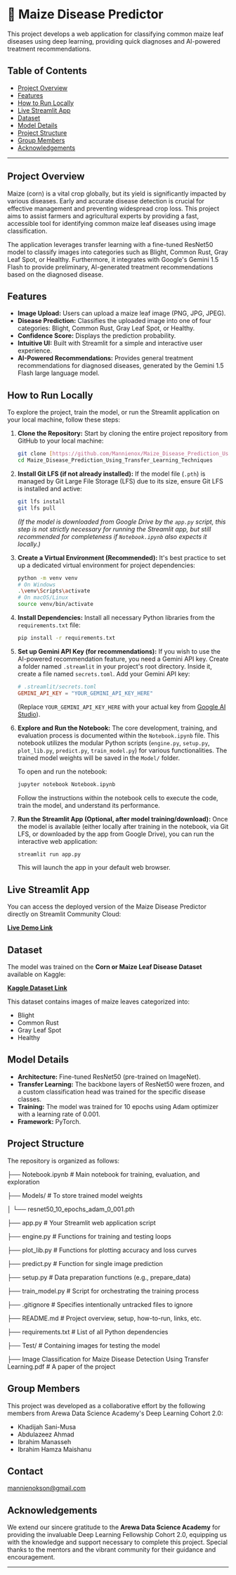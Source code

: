 # 🌽 Maize Disease Predictor

This project develops a web application for classifying common maize leaf diseases using deep learning, providing quick diagnoses and AI-powered treatment recommendations.

## Table of Contents

- [Project Overview](#project-overview)
- [Features](#features)
- [How to Run Locally](#how-to-run-locally)
- [Live Streamlit App](#live-streamlit-app)
- [Dataset](#dataset)
- [Model Details](#model-details)
- [Project Structure](#project-structure)
- [Group Members](#group-members)
- [Acknowledgements](#acknowledgements)

---

## Project Overview

Maize (corn) is a vital crop globally, but its yield is significantly impacted by various diseases. Early and accurate disease detection is crucial for effective management and preventing widespread crop loss. This project aims to assist farmers and agricultural experts by providing a fast, accessible tool for identifying common maize leaf diseases using image classification.

The application leverages transfer learning with a fine-tuned ResNet50 model to classify images into categories such as Blight, Common Rust, Gray Leaf Spot, or Healthy. Furthermore, it integrates with Google's Gemini 1.5 Flash to provide preliminary, AI-generated treatment recommendations based on the diagnosed disease.

## Features

-   **Image Upload:** Users can upload a maize leaf image (PNG, JPG, JPEG).
-   **Disease Prediction:** Classifies the uploaded image into one of four categories: Blight, Common Rust, Gray Leaf Spot, or Healthy.
-   **Confidence Score:** Displays the prediction probability.
-   **Intuitive UI:** Built with Streamlit for a simple and interactive user experience.
-   **AI-Powered Recommendations:** Provides general treatment recommendations for diagnosed diseases, generated by the Gemini 1.5 Flash large language model.

## How to Run Locally

To explore the project, train the model, or run the Streamlit application on your local machine, follow these steps:

1.  **Clone the Repository:**
    Start by cloning the entire project repository from GitHub to your local machine:
    ```bash
    git clone [https://github.com/Mannienox/Maize_Disease_Prediction_Using_Transfer_Learning_Techniques](https://github.com/Mannienox/Maize_Disease_Prediction_Using_Transfer_Learning_Techniques)
    cd Maize_Disease_Prediction_Using_Transfer_Learning_Techniques
    ```

2.  **Install Git LFS (if not already installed):**
    If the model file (`.pth`) is managed by Git Large File Storage (LFS) due to its size, ensure Git LFS is installed and active:
    ```bash
    git lfs install
    git lfs pull
    ```
    *(If the model is downloaded from Google Drive by the `app.py` script, this step is not strictly necessary for running the Streamlit app, but still recommended for completeness if `Notebook.ipynb` also expects it locally.)*

3.  **Create a Virtual Environment (Recommended):**
    It's best practice to set up a dedicated virtual environment for project dependencies:
    ```bash
    python -m venv venv
    # On Windows
    .\venv\Scripts\activate
    # On macOS/Linux
    source venv/bin/activate
    ```

4.  **Install Dependencies:**
    Install all necessary Python libraries from the `requirements.txt` file:
    ```bash
    pip install -r requirements.txt
    ```

5.  **Set up Gemini API Key (for recommendations):**
    If you wish to use the AI-powered recommendation feature, you need a Gemini API key. Create a folder named `.streamlit` in your project's root directory. Inside it, create a file named `secrets.toml`.
    Add your Gemini API key:
    ```toml
    # .streamlit/secrets.toml
    GEMINI_API_KEY = "YOUR_GEMINI_API_KEY_HERE"
    ```
    (Replace `YOUR_GEMINI_API_KEY_HERE` with your actual key from [Google AI Studio](https://aistudio.google.com/)).

6.  **Explore and Run the Notebook:**
    The core development, training, and evaluation process is documented within the `Notebook.ipynb` file. This notebook utilizes the modular Python scripts (`engine.py`, `setup.py`, `plot_lib.py`, `predict.py`, `train_model.py`) for various functionalities. The trained model weights will be saved in the `Model/` folder.

    To open and run the notebook:
    ```bash
    jupyter notebook Notebook.ipynb
    ```
    Follow the instructions within the notebook cells to execute the code, train the model, and understand its performance.

7.  **Run the Streamlit App (Optional, after model training/download):**
    Once the model is available (either locally after training in the notebook, via Git LFS, or downloaded by the app from Google Drive), you can run the interactive web application:
    ```bash
    streamlit run app.py
    ```
    This will launch the app in your default web browser.

## Live Streamlit App

You can access the deployed version of the Maize Disease Predictor directly on Streamlit Community Cloud:

[**Live Demo Link**](https://maizediseasepredictorv1.streamlit.app/)

## Dataset

The model was trained on the **Corn or Maize Leaf Disease Dataset** available on Kaggle:

[**Kaggle Dataset Link**](https://www.kaggle.com/datasets/smaranjitghose/corn-or-maize-leaf-disease-dataset)

This dataset contains images of maize leaves categorized into:
-   Blight
-   Common Rust
-   Gray Leaf Spot
-   Healthy

## Model Details

-   **Architecture:** Fine-tuned ResNet50 (pre-trained on ImageNet).
-   **Transfer Learning:** The backbone layers of ResNet50 were frozen, and a custom classification head was trained for the specific disease classes.
-   **Training:** The model was trained for 10 epochs using Adam optimizer with a learning rate of 0.001.
-   **Framework:** PyTorch.

## Project Structure

The repository is organized as follows:


├── Notebook.ipynb          # Main notebook for training, evaluation, and exploration

├── Models/                     # To store trained model weights

│   └── resnet50_10_epochs_adam_0_001.pth

├── app.py                  # Your Streamlit web application script

├── engine.py               # Functions for training and testing loops

├── plot_lib.py             # Functions for plotting accuracy and loss curves

├── predict.py              # Function for single image prediction

├── setup.py                # Data preparation functions (e.g., prepare_data)

├── train_model.py          # Script for orchestrating the training process

├── .gitignore                  # Specifies intentionally untracked files to ignore

├── README.md                   # Project overview, setup, how-to-run, links, etc.

├── requirements.txt            # List of all Python dependencies

├── Test/                       # Containing images for testing the model

├── Image Classification for Maize Disease Detection Using Transfer Learning.pdf    # A paper of the project

## Group Members

This project was developed as a collaborative effort by the following members from Arewa Data Science Academy's Deep Learning Cohort 2.0:

-   Khadijah Sani-Musa
-   Abdulazeez Ahmad
-   Ibrahim Manasseh
-   Ibrahim Hamza Maishanu

## Contact
mannienokson@gmail.com

## Acknowledgements

We extend our sincere gratitude to the **Arewa Data Science Academy** for providing the invaluable Deep Learning Fellowship Cohort 2.0, equipping us with the knowledge and support necessary to complete this project. Special thanks to the mentors and the vibrant community for their guidance and encouragement.

---
